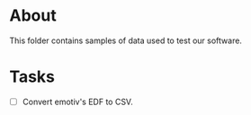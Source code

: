 # About

This folder contains samples of data used to test our software. 

# Tasks

- [ ] Convert emotiv's EDF to CSV. 